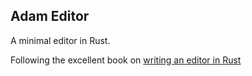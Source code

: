 ## Adam Editor


A minimal editor in Rust.

Following the excellent book on [writing an editor in Rust](https://www.philippflenker.com/hecto-chapter-3/)
